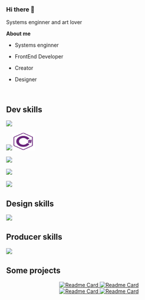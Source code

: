 <h3>Hi there 👋</h3>
<p dir="auto">Systems enginner and art lover</p>
<p><strong>About me</strong></p>
<ul dir="auto">
  <li>
  <p dir="auto">Systems enginner</p>
  </li>
  <li>
  <p dir="auto">FrontEnd Developer</p>
  </li>
  <li>
  <p dir="auto">Creator</p>
  </li>
  <li>
  <p dir="auto">Designer</p>
  </li>
</ul>
</br>
<div>
  <h2>Dev skills</h2>
      <p><img src="https://skillicons.dev/icons?i=js,typescript,react,vite,androidstudio" /></p>
      <p><img src="https://skillicons.dev/icons?i=java,php"/><img src="https://github.com/devicons/devicon/blob/master/icons/csharp/csharp-line.svg" width="62" height="48"></p>
      <p><img src="https://skillicons.dev/icons?i=ruby,rails,postgres,mysql"/></p>
      <p><img src="https://skillicons.dev/icons?i=html,css,styledcomponents,emotion" /></p>
      <p><img src="https://skillicons.dev/icons?i=git,github,linux" /></p>
  <h2>Design skills</h2>
      <p><img src="https://skillicons.dev/icons?i=ai,ae,ps,pr,xd,blender,figma" /></p>
  <h2>Producer skills</h2>
      <p><img src="https://skillicons.dev/icons?i=ableton" /></p>
  <h2>Some projects</h2>
  <div align="center">
    <a href="https://github.com/AntMient/Planifica">
    <img src="https://github-readme-stats.vercel.app/api/pin/?username=antmient&repo=Planifica" alt="Readme Card" data-canonical-src="" style="max-width: 100%;">
    </a>
    <a href="https://github.com/AntMient/GetThatHome">
    <img src="https://github-readme-stats.vercel.app/api/pin/?username=antmient&repo=GetThatHome" alt="Readme Card" data-canonical-src="" style="max-width: 100%;">
    </a>
    
  </div>
  <div align="center">
    <a href="https://github.com/AntMient/CliviaGenerator">
    <img src="https://github-readme-stats.vercel.app/api/pin/?username=antmient&repo=CliviaGenerator" alt="Readme Card" data-canonical-src="" style="max-width: 100%;">
    </a>
    <a href="https://github.com/AntMient/Contactable">
    <img src="https://github-readme-stats.vercel.app/api/pin/?username=antmient&repo=Contactable" alt="Readme Card" data-canonical-src="" style="max-width: 100%;">
    </a>
    
   </div>
